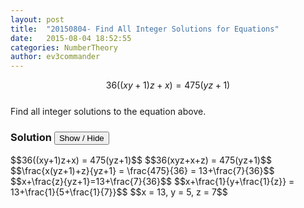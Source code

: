 ```yaml
---
layout: post
title:  "20150804- Find All Integer Solutions for Equations"
date:   2015-08-04 18:52:55
categories: NumberTheory
author: ev3commander
---
```

$$36((xy+1)z+x) = 475(yz+1)$$ 
<br>
Find all integer solutions to the equation above.



### Solution <button>Show / Hide</button>

<solution>
$$36((xy+1)z+x) = 475(yz+1)$$ 
$$36(xyz+x+z) = 475(yz+1)$$ 
$$\frac{x(yz+1)+z}{yz+1} = \frac{475}{36} = 13+\frac{7}{36}$$
$$x+\frac{z}{yz+1}=13+\frac{7}{36}$$ 
$$x+\frac{1}{y+\frac{1}{z}} = 13+\frac{1}{5+\frac{1}{7}}$$ 
$$x = 13, y = 5, z = 7$$
 
</solution>

